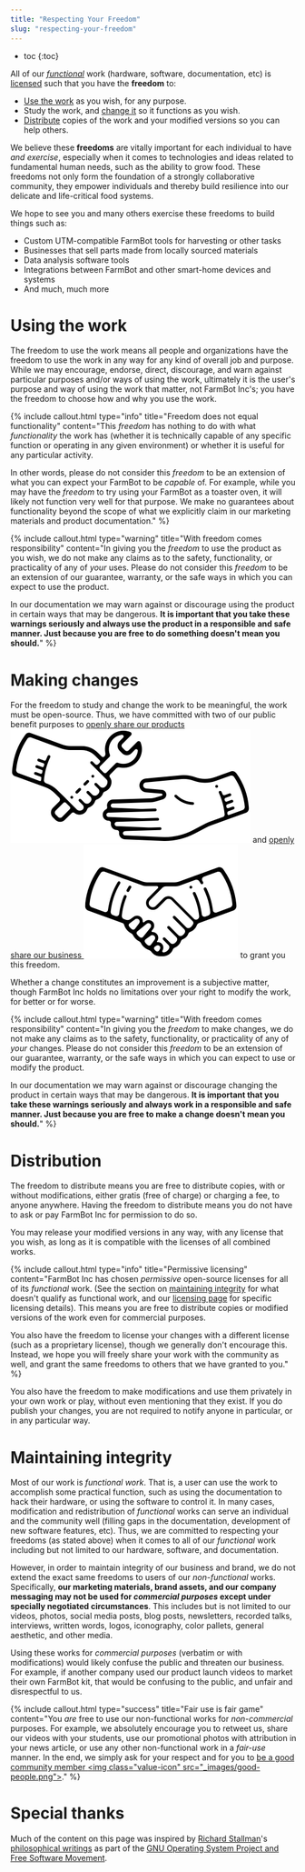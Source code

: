 ```yaml
---
title: "Respecting Your Freedom"
slug: "respecting-your-freedom"
---
```


* toc
{:toc}

All of our *[functional](#maintaining-integrity)* work (hardware, software, documentation, etc) is [licensed](licensing.md) such that you have the **freedom** to:
  * [Use the work](#using-the-work) as you wish, for any purpose.
  * Study the work, and [change it](#making-changes) so it functions as you wish.
  * [Distribute](#distribution) copies of the work and your modified versions so you can help others.

We believe these **freedoms** are vitally important for each individual to have *and exercise*, especially when it comes to technologies and ideas related to fundamental human needs, such as the ability to grow food. These freedoms not only form the foundation of a strongly collaborative community, they empower individuals and thereby build resilience into our delicate and life-critical food systems.

We hope to see you and many others exercise these freedoms to build things such as:

* Custom UTM-compatible FarmBot tools for harvesting or other tasks
* Businesses that sell parts made from locally sourced materials
* Data analysis software tools
* Integrations between FarmBot and other smart-home devices and systems
* And much, much more

# Using the work
The freedom to use the work means all people and organizations have the freedom to use the work in any way for any kind of overall job and purpose. While we may encourage, endorse, direct, discourage, and warn against particular purposes and/or ways of using the work, ultimately it is the user's purpose and way of using the work that matter, not FarmBot Inc's; you have the freedom to choose how and why you use the work.

{%
include callout.html
type="info"
title="Freedom does not equal functionality"
content="This *freedom* has nothing to do with what *functionality* the work has (whether it is technically capable of any specific function or operating in any given environment) or whether it is useful for any particular activity.

In other words, please do not consider this *freedom* to be an extension of what you can expect your FarmBot to be *capable* of. For example, while you may have the _freedom_ to try using your FarmBot as a toaster oven, it will likely not function very well for that purpose. We make no guarantees about functionality beyond the scope of what we explicitly claim in our marketing materials and product documentation."
%}



{%
include callout.html
type="warning"
title="With freedom comes responsibility"
content="In giving you the *freedom* to use the product as you wish, we do not make any claims as to the safety, functionality, or practicality of any of _your_ uses. Please do not consider this _freedom_ to be an extension of our guarantee, warranty, or the safe ways in which you can expect to use the product.

In our documentation we may warn against or discourage using the product in certain ways that may be dangerous. **It is important that you take these warnings seriously and always use the product in a responsible and safe manner. Just because you are free to do something doesn't mean you should.**"
%}

# Making changes
For the freedom to study and change the work to be meaningful, the work must be open-source. Thus, we have committed with two of our public benefit purposes to [openly share our products <span><img class="value-icon" src="_images/products.png"></span>](../intro.md#openly-share-our-products) and [openly share our business <span><img class="value-icon" src="_images/business.png"></span>](../intro.md#openly-share-our-business) to grant you this freedom.

Whether a change constitutes an improvement is a subjective matter, though FarmBot Inc holds no limitations over your right to modify the work, for better or for worse.

{%
include callout.html
type="warning"
title="With freedom comes responsibility"
content="In giving you the *freedom* to make changes, we do not make any claims as to the safety, functionality, or practicality of any of _your_ changes. Please do not consider this _freedom_ to be an extension of our guarantee, warranty, or the safe ways in which you can expect to use or modify the product.

In our documentation we may warn against or discourage changing the product in certain ways that may be dangerous. **It is important that you take these warnings seriously and always work in a responsible and safe manner. Just because you are free to make a change doesn't mean you should.**"
%}

# Distribution
The freedom to distribute means you are free to distribute copies, with or without modifications, either gratis (free of charge) or charging a fee, to anyone anywhere. Having the freedom to distribute means you do not have to ask or pay FarmBot Inc for permission to do so.

You may release your modified versions in any way, with any license that you wish, as long as it is compatible with the licenses of all combined works.

{%
include callout.html
type="info"
title="Permissive licensing"
content="FarmBot Inc has chosen *permissive* open-source licenses for all of its *functional* work. (See the section on [maintaining integrity](#maintaining-integrity) for what doesn't qualify as functional work, and our [licensing page](licensing.md) for specific licensing details). This means you are free to distribute copies or modified versions of the work even for commercial purposes.

You also have the freedom to license your changes with a different license (such as a proprietary license), though we generally don't encourage this. Instead, we hope you will freely share your work with the community as well, and grant the same freedoms to others that we have granted to you."
%}

You also have the freedom to make modifications and use them privately in your own work or play, without even mentioning that they exist. If you do publish your changes, you are not required to notify anyone in particular, or in any particular way.

# Maintaining integrity
Most of our work is _functional work_. That is, a user can use the work to accomplish some practical function, such as using the documentation to hack their hardware, or using the software to control it. In many cases, modification and redistribution of *functional* works can serve an individual and the community well (filling gaps in the documentation, development of new software features, etc). Thus, we are committed to respecting your freedoms (as stated above) when it comes to all of our *functional* work including but not limited to our hardware, software, and documentation.

However, in order to maintain integrity of our business and brand, we do not extend the exact same freedoms to users of our *non-functional* works. Specifically, **our marketing materials, brand assets, and our company messaging may not be used for _commercial purposes_ except under specially negotiated circumstances**. This includes but is not limited to our videos, photos, social media posts, blog posts, newsletters, recorded talks, interviews, written words, logos, iconography, color pallets, general aesthetic, and other media.

Using these works for _commercial purposes_ (verbatim or with modifications) would likely confuse the public and threaten our business. For example, if another company used our product launch videos to market their own FarmBot kit, that would be confusing to the public, and unfair and disrespectful to us.

{%
include callout.html
type="success"
title="Fair use is fair game"
content="You _are_ free to use our non-functional works for _non-commercial_ purposes. For example, we absolutely encourage you to retweet us, share our videos with your students, use our promotional photos with attribution in your news article, or use any other non-functional work in a *fair-use* manner. In the end, we simply ask for your respect and for you to [be a good community member <span><img class=\"value-icon\" src=\"_images/good-people.png\"></span>](../intro.md#be-good-people)."
%}

# Special thanks
Much of the content on this page was inspired by [Richard Stallman](https://www.stallman.org/)'s [philosophical writings](https://www.gnu.org/philosophy/philosophy.html) as part of the [GNU Operating System Project and Free Software Movement](https://www.gnu.org/).


